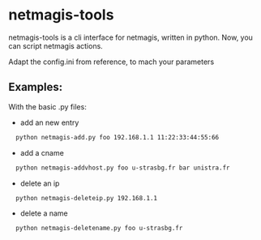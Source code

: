 netmagis-tools
==============

netmagis-tools is a cli interface for netmagis, written in python.
Now, you can script netmagis actions.

Adapt the config.ini from reference, to mach your parameters

Examples:
-----

With the basic .py files:

  - add an new entry
```bash
  python netmagis-add.py foo 192.168.1.1 11:22:33:44:55:66
```
  - add a cname
```bash
  python netmagis-addvhost.py foo u-strasbg.fr bar unistra.fr
```
  - delete an ip
```bash
  python netmagis-deleteip.py 192.168.1.1
```
  - delete a name
```bash
  python netmagis-deletename.py foo u-strasbg.fr
```
